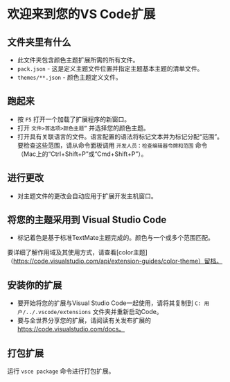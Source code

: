 # 欢迎来到您的VS Code扩展

## 文件夹里有什么
* 此文件夹包含颜色主题扩展所需的所有文件。
* `pack.json` - 这是定义主题文件位置并指定主题基本主题的清单文件。
* `themes/**.json` - 颜色主题定义文件。

## 跑起来
* 按 `F5` 打开一个加载了扩展程序的新窗口。
* 打开 `文件>首选项>颜色主题”` 并选择您的颜色主题。
* 打开具有关联语言的文件。语言配置的语法将标记文本并为标记分配“范围”。要检查这些范围，请从命令面板调用 `开发人员：检查编辑器令牌和范围` 命令（Mac上的“Ctrl+Shift+P”或“Cmd+Shift+P”）。

## 进行更改
* 对主题文件的更改会自动应用于扩展开发主机窗口。

## 将您的主题采用到 Visual Studio Code

* 标记着色是基于标准TextMate主题完成的。颜色与一个或多个范围匹配。

要详细了解作用域及其使用方式，请查看[color主题]（https://code.visualstudio.com/api/extension-guides/color-theme）留档。

## 安装你的扩展
* 要开始将您的扩展与Visual Studio Code一起使用，请将其复制到 `C: 用户/../.vscode/extensions` 文件夹并重新启动Code。
* 要与全世界分享您的扩展，请阅读有关发布扩展的 https://code.visualstudio.com/docs。

## 打包扩展
运行 `vsce package` 命令进行打包扩展。